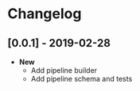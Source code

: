 # Changelog

## [0.0.1] - 2019-02-28
- **New**
  - Add pipeline builder
  - Add pipeline schema and tests
